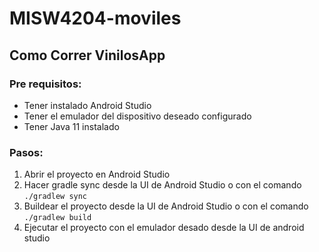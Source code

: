 # MISW4204-moviles

## Como Correr VinilosApp

### Pre requisitos:
- Tener instalado Android Studio
- Tener el emulador del dispositivo deseado configurado
- Tener Java 11 instalado


### Pasos:
1. Abrir el proyecto en Android Studio
2. Hacer gradle sync desde la UI de Android Studio o con el comando `./gradlew sync`
3. Buildear el proyecto desde la UI de Android Studio o con el comando `./gradlew build`
4. Ejecutar el proyecto con el emulador desado desde la UI de android studio
